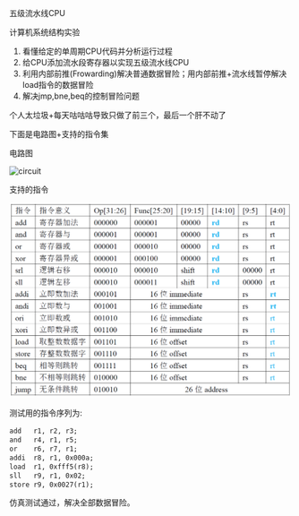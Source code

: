 五级流水线CPU

计算机系统结构实验

1. 看懂给定的单周期CPU代码并分析运行过程
2. 给CPU添加流水段寄存器以实现五级流水线CPU
3. 利用内部前推(Frowarding)解决普通数据冒险；用内部前推+流水线暂停解决load指令的数据冒险
4. 解决jmp,bne,beq的控制冒险问题

个人太垃圾+每天咕咕咕导致只做了前三个，最后一个肝不动了

下面是电路图+支持的指令集

电路图



![circuit](imgs/ircuit.png)

支持的指令


![ins](imgs/ins.png)

测试用的指令序列为:

```
add   r1, r2, r3;
and   r4, r1, r5;
or    r6, r7, r1;
addi  r8, r1, 0x000a;	
load  r1, 0xfff5(r8);
sll   r9, r1, 0x02;
store r9, 0x0027(r1);
```

仿真测试通过，解决全部数据冒险。
